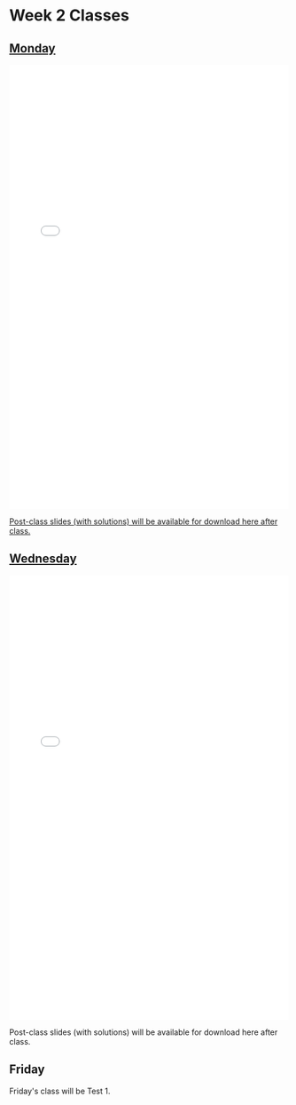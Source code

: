 # Week 2 Classes

## [Monday](https://github.com/ubco-cmps/phys111_course/raw/main/files/Class02A.pdf)

<iframe src="../../Class02A.pdf" width="100%" height="800px" frameBorder="0"> </iframe>

[Post-class slides (with solutions) will be available for download here after class.](https://github.com/ubco-cmps/phys111_course/raw/main/files/Class02A_post.pdf)

## [Wednesday](https://github.com/ubco-cmps/phys111_course/raw/main/files/Class02B.pdf)

<iframe src="../../Class02B.pdf" width="100%" height="800px" frameBorder="0"> </iframe>

Post-class slides (with solutions) will be available for download here after class.[](https://github.com/ubco-cmps/phys111_course/raw/main/files/Class02B_post.pdf)

## Friday

Friday's class will be Test 1.
